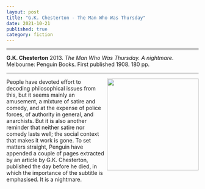 ```yaml
---
layout: post
title: "G.K. Chesterton - The Man Who Was Thursday"
date: 2021-10-21
published: true
category: fiction
---
```



***
<b>G.K. Chesterton</b> 2013. _The Man Who Was Thursday.  A nightmare_. Melbourne: Penguin Books.  First published 1908.  180 pp.

***

<img align="right" width="240" src="https://cdn2.penguin.com.au/covers/original/9780143570165.jpg"> 
People have devoted effort to decoding philosophical issues from this, but it seems mainly an amusement, a mixture of satire and comedy, and at the expense of police forces, of authority in general, and anarchists.  But it is also another reminder that neither satire nor comedy lasts well; the social context that makes it work is gone. To set matters straight, Penguin have appended a couple of pages extracted by an article by G.K. Chesterton, published the day before he died, in which the importance of the subtitle is emphasised.  It is a nightmare.  
